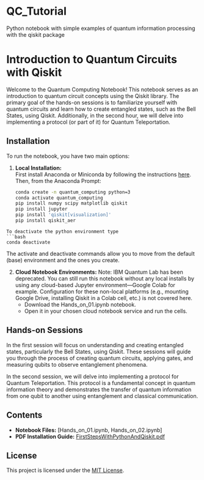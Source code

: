 # QC_Tutorial
Python notebook with simple examples of quantum information processing with the qiskit package

# Introduction to Quantum Circuits with Qiskit

Welcome to the Quantum Computing Notebook! This notebook serves as an introduction to quantum circuit concepts using the Qiskit library. The primary goal of the hands-on sessions is to familiarize yourself with quantum circuits and learn how to create entangled states, such as the Bell States, using Qiskit. Additionally, in the second hour, we will delve into implementing a protocol (or part of it) for Quantum Teleportation.

## Installation

To run the notebook, you have two main options:

1. **Local Installation:**  
   First install Anaconda or Miniconda by following the instructions [here](https://www.anaconda.com/download/success). Then, from the Anaconda Prompt:

   ```bash
   conda create -n quantum_computing python=3
   conda activate quantum_computing
   pip install numpy scipy matplotlib qiskit
   pip install jupyter
   pip install 'qiskit[visualization]'
   pip install qiskit_aer
```
To deactivate the python environment type
```bash
conda deactivate
```
The activate and deactivate commands allow you to move from the default (base) environment and the ones you create.

2. **Cloud Notebook Environments:**  Note: IBM Quantum Lab has been deprecated. You can still run this notebook without any local installs by using any cloud-based Jupyter environment—Google Colab for example. Configuration for these non-local platforms (e.g., mounting Google Drive, installing Qiskit in a Colab cell, etc.) is not covered here.
   - Download the Hands_on_01.ipynb notebook.
   - Open it in your chosen cloud notebook service and run the cells.

## Hands-on Sessions

In the first session will focus on understanding and creating entangled states, particularly the Bell States, using Qiskit. These sessions will guide you through the process of creating quantum circuits, applying gates, and measuring qubits to observe entanglement phenomena.

In the second session, we will delve into implementing a protocol for Quantum Teleportation. This protocol is a fundamental concept in quantum information theory and demonstrates the transfer of quantum information from one qubit to another using entanglement and classical communication.

## Contents

- **Notebook Files:** [Hands_on_01.ipynb, Hands_on_02.ipynb]
- **PDF Installation Guide:** [FirstStepsWithPythonAndQiskit.pdf]()

## License

This project is licensed under the [MIT License]().
